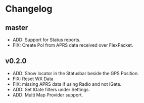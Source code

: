 # Changelog

## master

- ADD: Support for Status reports.
- FIX: Create PoI from APRS data received over FlexPacket.

## v0.2.0

- ADD: Show locator in the Statusbar beside the GPS Position.
- FIX: Reset WX Data 
- FIX: missing APRS data if using Radio and not IGate.
- ADD: Set IGate filters under Settings.
- ADD: Multi Map Provider support.


